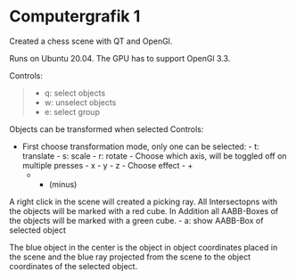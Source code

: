 # Computergrafik 1

Created a chess scene with QT and OpenGl.

Runs on Ubuntu 20.04. The GPU has to support OpenGl 3.3.

Controls:

> - q: select objects
> - w: unselect objects
> - e: select group

Objects can be transformed when selected
Controls:

- First choose transformation mode, only one can be selected: - t: translate - s: scale - r: rotate - Choose which axis, will be toggled off on multiple presses - x - y - z - Choose effect - +  
   - - (minus)

A right click in the scene will created a picking ray. All Intersectopns with the objects will be marked with a red cube. In Addition all AABB-Boxes of the objects will be marked with a green cube. - a: show AABB-Box of selected object

The blue object in the center is the object in object coordinates placed in the scene and the blue ray projected from the scene to the object coordinates of the selected object.
